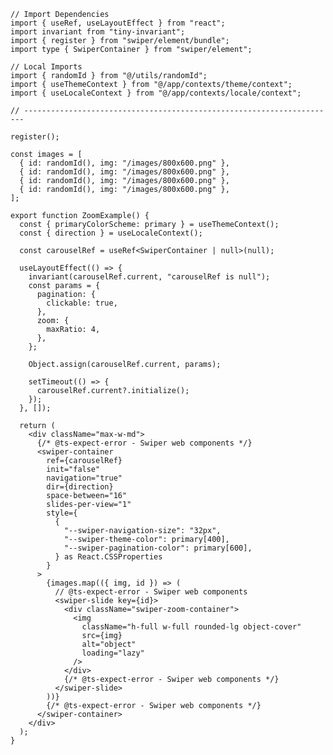 ﻿```tsx
// Import Dependencies
import { useRef, useLayoutEffect } from "react";
import invariant from "tiny-invariant";
import { register } from "swiper/element/bundle";
import type { SwiperContainer } from "swiper/element";

// Local Imports
import { randomId } from "@/utils/randomId";
import { useThemeContext } from "@/app/contexts/theme/context";
import { useLocaleContext } from "@/app/contexts/locale/context";

// ----------------------------------------------------------------------

register();

const images = [
  { id: randomId(), img: "/images/800x600.png" },
  { id: randomId(), img: "/images/800x600.png" },
  { id: randomId(), img: "/images/800x600.png" },
  { id: randomId(), img: "/images/800x600.png" },
];

export function ZoomExample() {
  const { primaryColorScheme: primary } = useThemeContext();
  const { direction } = useLocaleContext();

  const carouselRef = useRef<SwiperContainer | null>(null);

  useLayoutEffect(() => {
    invariant(carouselRef.current, "carouselRef is null");
    const params = {
      pagination: {
        clickable: true,
      },
      zoom: {
        maxRatio: 4,
      },
    };

    Object.assign(carouselRef.current, params);

    setTimeout(() => {
      carouselRef.current?.initialize();
    });
  }, []);

  return (
    <div className="max-w-md">
      {/* @ts-expect-error - Swiper web components */}
      <swiper-container
        ref={carouselRef}
        init="false"
        navigation="true"
        dir={direction}
        space-between="16"
        slides-per-view="1"
        style={
          {
            "--swiper-navigation-size": "32px",
            "--swiper-theme-color": primary[400],
            "--swiper-pagination-color": primary[600],
          } as React.CSSProperties
        }
      >
        {images.map(({ img, id }) => (
          // @ts-expect-error - Swiper web components
          <swiper-slide key={id}>
            <div className="swiper-zoom-container">
              <img
                className="h-full w-full rounded-lg object-cover"
                src={img}
                alt="object"
                loading="lazy"
              />
            </div>
            {/* @ts-expect-error - Swiper web components */}
          </swiper-slide>
        ))}
        {/* @ts-expect-error - Swiper web components */}
      </swiper-container>
    </div>
  );
}

```
